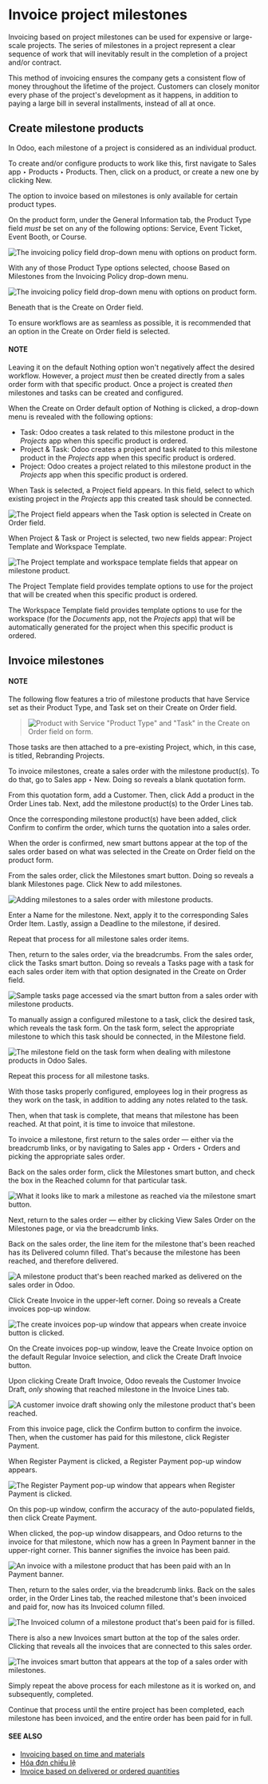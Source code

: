 # Invoice project milestones

Invoicing based on project milestones can be used for expensive or large-scale projects. The series
of milestones in a project represent a clear sequence of work that will inevitably result in the
completion of a project and/or contract.

This method of invoicing ensures the company gets a consistent flow of money throughout the lifetime
of the project. Customers can closely monitor every phase of the project's development as it
happens, in addition to paying a large bill in several installments, instead of all at once.

## Create milestone products

In Odoo, each milestone of a project is considered as an individual product.

To create and/or configure products to work like this, first navigate to Sales app
‣ Products ‣ Products. Then, click on a product, or create a new one by clicking
New.

The option to invoice based on milestones is only available for certain product types.

On the product form, under the General Information tab, the Product Type
field *must* be set on any of the following options: Service, Event Ticket,
Event Booth, or Course.

![The invoicing policy field drop-down menu with options on product form.](milestone/product-type-field.png)

With any of those Product Type options selected, choose Based on Milestones
from the Invoicing Policy drop-down menu.

![The invoicing policy field drop-down menu with options on product form.](milestone/invoicing-policy-field.png)

Beneath that is the Create on Order field.

To ensure workflows are as seamless as possible, it is recommended that an option in the
Create on Order field is selected.

#### NOTE
Leaving it on the default Nothing option won't negatively affect the desired
workflow. However, a project *must* then be created directly from a sales order form with that
specific product. Once a project is created *then* milestones and tasks can be created and
configured.

When the Create on Order default option of Nothing is clicked, a drop-down
menu is revealed with the following options:

- Task: Odoo creates a task related to this milestone product in the *Projects* app when
  this specific product is ordered.
- Project & Task: Odoo creates a project and task related to this milestone product in
  the *Projects* app when this specific product is ordered.
- Project: Odoo creates a project related to this milestone product in the *Projects*
  app when this specific product is ordered.

When Task is selected, a Project field appears. In this field, select to
which existing project in the *Projects* app this created task should be connected.

![The Project field appears when the Task option is selected in Create on Order field.](milestone/task-option-project-field.png)

When Project & Task or Project is selected, two new fields appear:
Project Template and Workspace Template.

![The Project template and workspace template fields that appear on milestone product.](milestone/project-task-option-project-workspace-fields.png)

The Project Template field provides template options to use for the project that will be
created when this specific product is ordered.

The Workspace Template field provides template options to use for the workspace (for the
*Documents* app, not the *Projects* app) that will be automatically generated for the project when
this specific product is ordered.

## Invoice milestones

#### NOTE
The following flow features a trio of milestone products that have Service set as
their Product Type, and Task set on their Create on Order
field.

> ![Product with Service "Product Type" and "Task" in the Create on Order field on form.](milestone/settings-for-workflow.png)

Those tasks are then attached to a pre-existing Project, which, in this case, is
titled, Rebranding Projects.

To invoice milestones, create a sales order with the milestone product(s). To do that, go to
Sales app ‣ New. Doing so reveals a blank quotation form.

From this quotation form, add a Customer. Then, click Add a product in the
Order Lines tab. Next, add the milestone product(s) to the Order Lines tab.

Once the corresponding milestone product(s) have been added, click Confirm to confirm
the order, which turns the quotation into a sales order.

When the order is confirmed, new smart buttons appear at the top of the sales order based on what
was selected in the Create on Order field on the product form.

From the sales order, click the Milestones smart button. Doing so reveals a blank
Milestones page. Click New to add milestones.

![Adding milestones to a sales order with milestone products.](milestone/adding-milestones.png)

Enter a Name for the milestone. Next, apply it to the corresponding Sales
Order Item. Lastly, assign a Deadline to the milestone, if desired.

Repeat that process for all milestone sales order items.

Then, return to the sales order, via the breadcrumbs. From the sales order, click the
Tasks smart button. Doing so reveals a Tasks page with a task for each sales
order item with that option designated in the Create on Order field.

![Sample tasks page accessed via the smart button from a sales order with milestone products.](milestone/tasks-page.png)

To manually assign a configured milestone to a task, click the desired task, which reveals the task
form. On the task form, select the appropriate milestone to which this task should be connected, in
the Milestone field.

![The milestone field on the task form when dealing with milestone products in Odoo Sales.](milestone/milestone-field-on-task-form.png)

Repeat this process for all milestone tasks.

With those tasks properly configured, employees log in their progress as they work on the task, in
addition to adding any notes related to the task.

Then, when that task is complete, that means that milestone has been reached. At that point, it is
time to invoice that milestone.

To invoice a milestone, first return to the sales order — either via the breadcrumb links, or by
navigating to Sales app ‣ Orders ‣ Orders and picking the appropriate sales
order.

Back on the sales order form, click the Milestones smart button, and check the box in
the Reached column for that particular task.

![What it looks like to mark a milestone as reached via the milestone smart button.](milestone/reached-milestone.png)

Next, return to the sales order — either by clicking View Sales Order on the
Milestones page, or via the breadcrumb links.

Back on the sales order, the line item for the milestone that's been reached has its
Delivered column filled. That's because the milestone has been reached, and therefore
delivered.

![A milestone product that's been reached marked as delivered on the sales order in Odoo.](milestone/delivered-milestone-product-sales-order.png)

Click Create Invoice in the upper-left corner. Doing so reveals a Create
invoices pop-up window.

![The create invoices pop-up window that appears when create invoice button is clicked.](milestone/create-invoices-pop-up.png)

On the Create invoices pop-up window, leave the Create Invoice option on the
default Regular Invoice selection, and click the Create Draft Invoice
button.

Upon clicking Create Draft Invoice, Odoo reveals the Customer Invoice Draft,
*only* showing that reached milestone in the Invoice Lines tab.

![A customer invoice draft showing only the milestone product that's been reached.](milestone/invoice-draft-milestone.png)

From this invoice page, click the Confirm button to confirm the invoice. Then, when the
customer has paid for this milestone, click Register Payment.

When Register Payment is clicked, a Register Payment pop-up window appears.

![The Register Payment pop-up window that appears when Register Payment is clicked.](milestone/register-payment-pop-up.png)

On this pop-up window, confirm the accuracy of the auto-populated fields, then click
Create Payment.

When clicked, the pop-up window disappears, and Odoo returns to the invoice for that milestone,
which now has a green In Payment banner in the upper-right corner. This banner signifies
the invoice has been paid.

![An invoice with a milestone product that has been paid with an In Payment banner.](milestone/in-payment-invoice.png)

Then, return to the sales order, via the breadcrumb links. Back on the sales order, in the
Order Lines tab, the reached milestone that's been invoiced and paid for, now has its
Invoiced column filled.

![The Invoiced column of a milestone product that's been paid for is filled.](milestone/invoiced-column-filled-milestone.png)

There is also a new Invoices smart button at the top of the sales order. Clicking that
reveals all the invoices that are connected to this sales order.

![The invoices smart button that appears at the top of a sales order with milestones.](milestone/invoices-smart-button.png)

Simply repeat the above process for each milestone as it is worked on, and subsequently, completed.

Continue that process until the entire project has been completed, each milestone has been invoiced,
and the entire order has been paid for in full.

#### SEE ALSO
- [Invoicing based on time and materials](time_materials.md)
- [Hóa đơn chiếu lệ](proforma.md)
- [Invoice based on delivered or ordered quantities](invoicing_policy.md)
